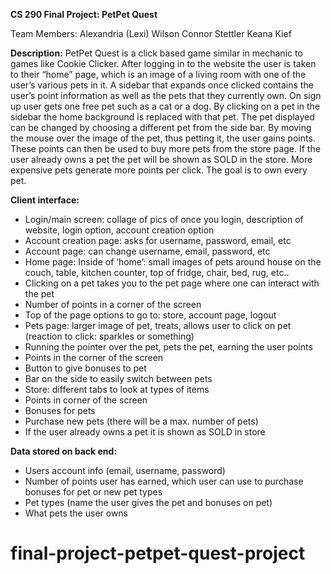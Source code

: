 **CS 290 Final Project: PetPet Quest**

Team Members:
Alexandria (Lexi) Wilson
Connor Stettler
Keana Kief

**Description:**
PetPet Quest is a click based game similar in mechanic to games like Cookie Clicker. After
logging in to the website the user is taken to their “home” page, which is an image of a living
room with one of the user’s various pets in it. A sidebar that expands once clicked contains the
user’s point information as well as the pets that they currently own. On sign up user gets one
free pet such as a cat or a dog. By clicking on a pet in the sidebar the home background is
replaced with that pet. The pet displayed can be changed by choosing a different pet from the
side bar. By moving the mouse over the image of the pet, thus petting it, the user gains points.
These points can then be used to buy more pets from the store page. If the user already owns a
pet the pet will be shown as SOLD in the store. More expensive pets generate more points per
click. The goal is to own every pet.

**Client interface:**
- Login/main screen: collage of pics of once you login, description of website, login
option, account creation option
- Account creation page: asks for username, password, email, etc
- Account page: can change username, email, password, etc
- Home page: Inside of ‘home’: small images of pets around house on the couch, table,
kitchen counter, top of fridge, chair, bed, rug, etc..
- Clicking on a pet takes you to the pet page where one can interact with the pet
- Number of points in a corner of the screen
- Top of the page options to go to: store, account page, logout
- Pets page: larger image of pet, treats, allows user to click on pet (reaction to click:
sparkles or something)
- Running the pointer over the pet, pets the pet, earning the user points
- Points in the corner of the screen
- Button to give bonuses to pet
- Bar on the side to easily switch between pets
- Store: different tabs to look at types of items
- Points in corner of the screen
- Bonuses for pets
- Purchase new pets (there will be a max. number of pets)
- If the user already owns a pet it is shown as SOLD in store

**Data stored on back end:**
- Users account info (email, username, password)
- Number of points user has earned, which user can use to purchase bonuses for pet or
new pet types
- Pet types (name the user gives the pet and bonuses on pet)
- What pets the user owns

# final-project-petpet-quest-project
